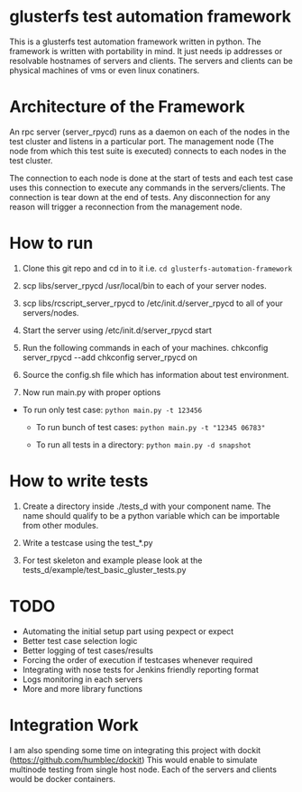 glusterfs test automation framework
==============================================

This is a glusterfs test automation framework written in python. The framework
is written with portability in mind. It just needs ip addresses or resolvable
hostnames of servers and clients. The servers and clients can be physical machines
of vms or even linux conatiners.

Architecture of the Framework
==============================
An rpc server (server_rpycd) runs as a daemon on each of the nodes in the test
cluster and listens in a particular port. The management node (The node from which
this test suite is executed) connects to each nodes in the test cluster.

The connection to each node is done at the start of tests and each test case uses
this connection to execute any commands in the servers/clients. The connection is
tear down at the end of tests. Any disconnection for any reason will trigger a
reconnection from the management node.


How to run
=============

1. Clone this git repo and cd in to it i.e. `cd glusterfs-automation-framework`

2. scp libs/server_rpycd /usr/local/bin to each of your server nodes.

3. scp libs/rcscript_server_rpycd to /etc/init.d/server_rpycd to all
   of your servers/nodes.

4. Start the server using /etc/init.d/server_rpycd start

5. Run the following commands in each of your machines.
   chkconfig server_rpycd --add
   chkconfig server_rpycd on

6. Source the config.sh file which has information about test environment.

7. Now run main.py with proper options
 - To run only test case: `python main.py -t 123456`

   - To run bunch of test cases: `python main.py -t "12345 06783"`

   - To run all tests in a directory: `python main.py -d snapshot`

How to write tests
====================

1. Create a directory inside ./tests_d with your component name.
   The name should qualify to be a python variable which can be importable
   from other modules.

2. Write a testcase using the test_*.py

3. For test skeleton and example please look at the
   tests_d/example/test_basic_gluster_tests.py

TODO
=====

* Automating the initial setup part using pexpect or expect
* Better test case selection logic
* Better logging of test cases/results
* Forcing the order of execution if testcases whenever required
* Integrating with nose tests for Jenkins friendly reporting format
* Logs monitoring in each servers
* More and more library functions

Integration Work
=================

I am also spending some time on integrating this project with dockit (https://github.com/humblec/dockit)
This would enable to simulate multinode testing from single host node. Each of the servers and clients
would be docker containers.

